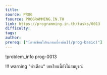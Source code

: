 ```yaml
---
title: 
source: PROG
fsource: PROGRAMMING.IN.TH
link: https://programming.in.th/tasks/0013
difficulty: 
tags: 
author: 
prereq: ["[การเขียนโปรแกรมเบื้องต้น](/prog-basic)"]
---
```


!problem_info prog-0013

!!! warning "คำเตือน"
    บทเรียนนี้ยังไม่สมบูรณ์
